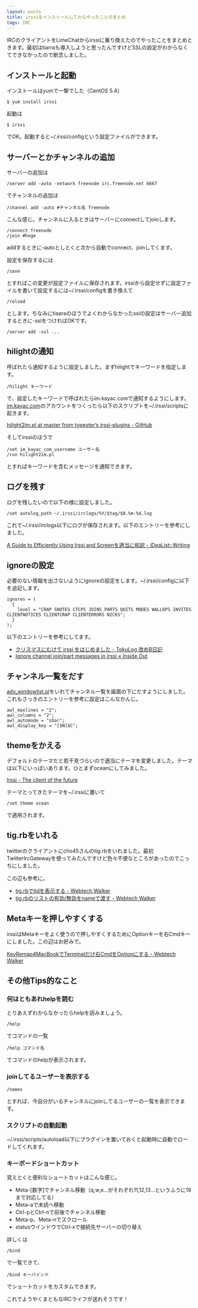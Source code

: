 ```yaml
---
layout: posts
title: irssiをインストールしてからやったことのまとめ
tags: IRC
---
```


IRCのクライアントをLimeChatからirssiに乗り換えたのでやったことをまとめときます。最初はtiarraも導入しようと思ったんですけどSSLの設定がわからなくてできなかったので断念しました。

インストールと起動
-------------------------------------

インストールはyumで一撃でした（CentOS 5.4）

    $ yum install irssi

起動は

    $ irssi

でOK。起動すると~/.irssi/configという設定ファイルができます。

サーバーとかチャンネルの追加
-------------------------------------

サーバーの追加は

    /server add -auto -network freenode irc.freenode.net 6667

でチャンネルの追加は

    /channel add -auto #チャンネル名 freenode

こんな感じ。チャンネルに入るときはサーバーにconnectしてjoinします。

    /connect freenode
    /join #hoge

addするときに-autoとしとくと次から自動でconnect、joinしてくます。

設定を保存するには

    /save

とすればこの変更が設定ファイルに保存されます。irssiから設定せずに設定ファイルを書いて設定するには~/.irssi/configを書き換えて

    /reload

とします。ちなみにtiaaraのほうでよくわからなかったsslの設定はサーバー追加するときに-sslをつければOKです。

    /server add -ssl ...

hilightの通知
-------------------------------------

呼ばれたら通知するように設定しました。まずhilightでキーワードを指定します。

    /hilight キーワード

で、設定したキーワードで呼ばれたらim.kayac.comで通知するようにします。[im.kayac.com][1]のアカウントをつくったら以下のスクリプトを~/.irssi/scriptsに起きます。

[hilight2im.pl at master from typester’s irssi-plugins - GitHub][2]

そしてirssiのほうで

    /set im_kayac_com_username ユーザー名
    /run hilight2im.pl

とすればキーワードを含むメッセージを通知できます。

ログを残す
-------------------------------------

ログを残したいので以下の様に設定しました。

    /set autolog_path ~/.irssi/irclogs/%Y/$tag/$0.%m-%d.log

これで~/.irssi/irclogs以下にログが保存されます。以下のエントリーを参考にしました。

[A Guide to Efficiently Using Irssi and Screenを適当に和訳 -
iDeaList::Writing][3]

ignoreの設定
-------------------------------------

必要のない情報を出さないようにignoreの設定をします。~/.irssi/configに以下を追記します。

    ignores = (
      {
        level = "CRAP SNOTES CTCPS JOINS PARTS QUITS MODES WALLOPS INVITES CLIENTNOTICES CLIENTCRAP CLIENTERRORS NICKS";
      }
    );

以下のエントリーを参考にしてます。

* [クリスマスにむけて irssi をはじめました - TokuLog 改めB日記][4]
* [Ignore channel join/part messages in irssi « Inside Out][5]

チャンネル一覧をだす
-------------------------------------

[adv\_windowlist.pl][6]をいれてチャンネル一覧を画面の下にだすようにしました。これもさっきのエントリーを参考に設定はこんなかんじ。

    awl_maxlines = "2";
    awl_columns = "2";
    awl_automode = "sbar";
    awl_display_key = "[$N]$C";

themeをかえる
-------------------------------------

デフォルトのテーマだと若干見づらいので適当にテーマを変更しました。テーマは以下にいっぱいあります。ひとまずoceanにしてみました。

[Irssi - The client of the future][7]

テーマとってきたテーマを~/.irssiに置いて

    /set theme ocean

で適用されます。

tig.rbをいれる
-------------------------------------

twitterのクライアントにcho45さんのtig.rbをいれました。最初TwitterIrcGatewayを使ってみたんですけど色々不便なところがあったのでこっちにしました。

この辺も参考に。

* [tig.rbでtidを表示する - Webtech Walker][8]
* [tig.rbのリストの有効/無効をnameで渡す - Webtech Walker][9]

Metaキーを押しやすくする
-------------------------------------

irssiはMetaキーをよく使うので押しやすくするためにOptionキーを右Cmdキーにしました。この辺はお好みで。

[KeyRemap4MacBookでTerminalだけ右CmdをOptionにする - Webtech
Walker](/archive/2010/01/29074456.html
"KeyRemap4MacBookでTerminalだけ右CmdをOptionにする - Webtech Walker")

その他Tips的なこと
-------------------------------------

### 何はともあれhelpを読む

とりあえずわからなかったらhelpを読みましょう。

    /help

でコマンドの一覧

    /help コマンド名

でコマンドのhelpが表示されます。

### joinしてるユーザーを表示する

    /names

とすれば、今自分がいるチャンネルにjoinしてるユーザーの一覧を表示できます。

### スクリプトの自動起動

~/.irssi/scripts/autoload以下にプラグインを置いておくと起動時に自動でロードしてくれます。

### キーボードショートカット

覚えとくと便利なショートカットはこんな感じ。

* Meta-\[数字\]でチャンネル移動（q,w,e…がそれぞれ11,12,13…というふうに19まで対応してる）
* Meta-aで未読へ移動
* Ctrl-pとCtrl-nで前後でチャンネル移動
* Meta-p、Meta-nでスクロール
* statusウインドウでCtrl-xで接続先サーバーの切り替え

詳しくは

    /bind

で一覧できて、

    /bind キーバインド

でショートカットをカスタムできます。

これでようやくまともなIRCライフが送れそうです！



[1]: http://im.kayac.com/ 
[2]: http://github.com/typester/irssi-plugins/blob/master/hilight2im.pl "hilight2im.pl at master from typester's irssi-plugins - GitHub"
[3]: http://d.hatena.ne.jp/acotie/20080801/1217611718 "A Guide to Efficiently Using Irssi and Screenを適当に和訳 - iDeaList::Writing"
[4]: http://d.hatena.ne.jp/tokuhirom/20081223/1229998338 "クリスマスにむけて irssi をはじめました - TokuLog 改めB日記"
[5]: http://arun.wordpress.com/2009/09/27/ignore-channel-joinpart-messages-in-irssi/ "Ignore channel join/part messages in irssi « Inside Out"
[6]: http://anti.teamidiot.de/static/nei/*/Code/Irssi/adv_windowlist.pl 
[7]: http://www.irssi.org/themes "Irssi - The client of the future"
[8]: http://webtech-walker.com/archive/2010/01/29165626.html "tig.rbでtidを表示する - Webtech Walker"
[9]: http://webtech-walker.com/archive/2010/01/29165709.html "tig.rbのリストの有効/無効をnameで渡す - Webtech Walker"

